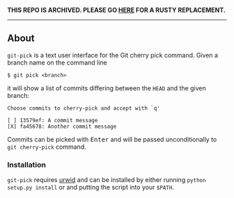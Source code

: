 **THIS REPO IS ARCHIVED. PLEASE GO [HERE](https://github.com/matze/git-utils) FOR
A RUSTY REPLACEMENT.**

---

## About

`git-pick` is a text user interface for the Git cherry pick command. Given a
branch name on the command line

    $ git pick <branch>

it will show a list of commits differing between the `HEAD` and the given
branch:

    Choose commits to cherry-pick and accept with `q'

    [ ] 13579ef: A commit message
    [X] fa45678: Another commit message

Commits can be picked with <kbd>Enter</kbd> and will be passed unconditionally
to `git cherry-pick` command. 


### Installation

`git-pick` requires [urwid][] and can be installed by either running `python
setup.py install` or and putting the script into your `$PATH`.


[urwid]: http://excess.org/urwid/

